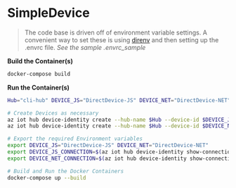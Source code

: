 # SimpleDevice

> The code base is driven off of environment variable settings.  A convenient way to set these is using [direnv](https://github.com/direnv/direnv) and then setting up the .envrc file.  _See the sample .envrc_sample_


__Build the Container(s)__

  ```bash
  docker-compose build
  ```

__Run the Container(s)__

  ```bash
  Hub="cli-hub" DEVICE_JS="DirectDevice-JS" DEVICE_NET="DirectDevice-NET"

  # Create Devices as necessary
  az iot hub device-identity create --hub-name $Hub --device-id $DEVICE_JS
  az iot hub device-identity create --hub-name $Hub --device-id $DEVICE_NET

  # Export the required Environment variables
  export DEVICE_JS="DirectDevice-JS" DEVICE_NET="DirectDevice-NET"
  export DEVICE_JS_CONNECTION=$(az iot hub device-identity show-connection-string --hub-name $Hub --device-id $DEVICE_JS -otsv)
  export DEVICE_NET_CONNECTION=$(az iot hub device-identity show-connection-string --hub-name $Hub --device-id $DEVICE_NET -otsv)

  # Build and Run the Docker Containers
  docker-compose up --build
  ```
